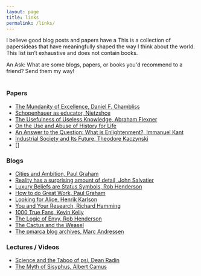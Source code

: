 ```yaml
---
layout: page
title: links
permalink: /links/
---
```


I believe good blog posts and papers have a 
This is a collection of papersideas that have meaningfully shaped the way I think about the world. This list isn’t exhaustive and does not contain books.

<div class="quote" >An Ask: What are some blogs, papers, or books you'd recommend to a friend? Send them my way!
</div><br> 

### Papers
* [The Mundanity of Excellence, Daniel F. Chambliss](https://academics.hamilton.edu/documents/themundanityofexcellence.pdf)
* [Schopenhauer as educator, Nietzshce](https://la.utexas.edu/users/hcleaver/330T/350kPEENietzscheSchopenTable.pdf)
* [The Usefulness of Useless Knowledge, Abraham Flexner](https://www.ias.edu/sites/default/files/library/UsefulnessHarpers.pdf)
* [On the Use and Abuse of History for Life](https://la.utexas.edu/users/hcleaver/330T/350kPEENietzscheAbuseTableAll.pdf)
* [An Answer to the Question: What is Enlightenment?, Immanuel Kant](https://www.nypl.org/sites/default/files/kant_whatisenlightenment.pdf)
* [Industrial Society and Its Future, Theodore Kaczynski](https://web.cs.ucdavis.edu/~rogaway/classes/188/materials/Industrial%20Society%20and%20Its%20Future.pdf)
* []

### Blogs
* [Cities and Ambition, Paul Graham](http://paulgraham.com/cities.html)
* [Reality has a surprising amount of detail, John Salvatier](http://johnsalvatier.org/blog/2017/reality-has-a-surprising-amount-of-detail)
* [Luxury Beliefs are Status Symbols, Rob Henderson](https://www.robkhenderson.com/p/status-symbols-and-the-struggle-for)
* [How to do Great Work, Paul Graham](http://paulgraham.com/greatwork.html)
* [Looking for Alice, Henrik Karlson](https://www.henrikkarlsson.xyz/p/looking-for-alice)
* [You and Your Research, Richard Hamming](https://www.cs.virginia.edu/~robins/YouAndYourResearch.html)
* [1000 True Fans, Kevin Kelly](https://kk.org/thetechnium/1000-true-fans/)
* [The Logic of Envy, Rob Henderson](https://www.robkhenderson.com/p/the-logic-of-envy)
* [The Cactus and the Weasel](https://www.ribbonfarm.com/2014/02/20/the-cactus-and-the-weasel/)
* [The pmarca blog archives, Marc Andressen ](https://a16z.com/wp-content/uploads/2021/08/The-pmarca-Blog-Archives.pdf)

### Lectures / Videos 
* [Science and the Taboo of psi, Dean Radin](https://www.youtube.com/watch?v=qw_O9Qiwqew)
* [The Myth of Sisyphus, Albert Camus](https://dbanach.com/sisyphus.htm)

